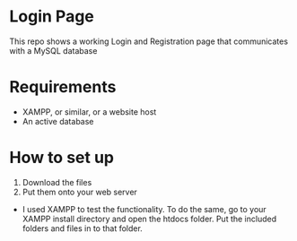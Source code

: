# Login Page
This repo shows a working Login and Registration page that communicates with a MySQL database

# Requirements
- XAMPP, or similar, or a website host
- An active database

# How to set up
1. Download the files
2. Put them onto your web server
- I used XAMPP to test the functionality. To do the same, go to your XAMPP install directory and open the htdocs folder. Put the included folders and files in to that folder.
